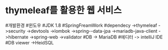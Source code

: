 # thymeleaf를 활용한 웹 서비스 
#개발환경
#윈도우
#JDK 1.8
#SpringFreamWork
#dependecy
->thymeleaf
->security
->devtools
->lombok
->spring--data-jpa
->mariadb-java-client
->hibernate
->spring-web
->validator
#DB -> MariaDB
#에디터 -> intelliJ IDE
#DB viewer ->HeidSQL
